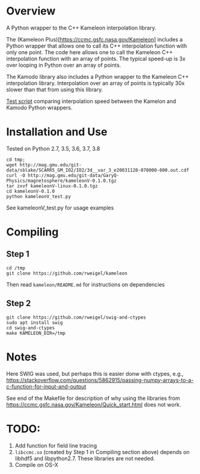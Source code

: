 # Overview

A Python wrapper to the C++ Kameleon interpolation library.

The (Kameleon Plus)[https://ccmc.gsfc.nasa.gov/Kameleon] includes a Python wrapper that allows one to call its C++ interpolation function with only one point. The code here allows one to call the Kameleon C++ interpolation function with an array of points. The typical speed-up is 3x over looping in Python over an array of points.

The Kamodo library also includes a Python wrapper to the Kameleon C++ interpolation library. Interpolation over an array of points is typically 30x slower than that from using this library.

[Test script](https://github.com/GaryQ-physics/magnetosphere/blob/master/misc/kameleon_kamodo_compare/kameleon_version_testScript.py) comparing interpolation speed between the Kamelon and Kamodo Python wrappers.

# Installation and Use

Tested on Python 2.7, 3.5, 3.6, 3.7, 3.8

```
cd tmp;
wget http://mag.gmu.edu/git-data/sblake/SCARR5_GM_IO2/IO2/3d__var_3_e20031120-070000-000.out.cdf
curl -O http://mag.gmu.edu/git-data/GaryQ-Physics/magnetosphere/kameleonV-0.1.0.tgz
tar zxvf kameleonV-linux-0.1.0.tgz
cd kameleonV-0.1.0
python kameleonV_test.py
```

See kameleonV_test.py for usage examples

# Compiling

## Step 1

```
cd /tmp
git clone https://github.com/rweigel/kameleon
```
Then read `kameleon/README.md` for instructions on dependencies

## Step 2

```
git clone https://github.com/rweigel/swig-and-ctypes
sudo apt install swig
cd swig-and-ctypes
make KAMELEON_DIR=/tmp
```

# Notes

Here SWIG was used, but perhaps this is easier donw with ctypes, e.g., https://stackoverflow.com/questions/5862915/passing-numpy-arrays-to-a-c-function-for-input-and-output

See end of the Makefile for description of why using the libraries from https://ccmc.gsfc.nasa.gov/Kameleon/Quick_start.html does not work.

# TODO:

1. Add function for field line tracing
2. `libccmc.so` (created by Step 1 in Compiling section above) depends on libhdf5 and libpython2.7. These libraries are not needed. 
3. Compile on OS-X

